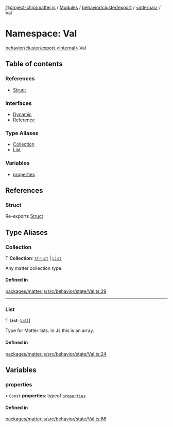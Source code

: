 [@project-chip/matter.js](../README.md) / [Modules](../modules.md) / [behavior/cluster/export](behavior_cluster_export.md) / [\<internal\>](behavior_cluster_export._internal_.md) / Val

# Namespace: Val

[behavior/cluster/export](behavior_cluster_export.md).[\<internal\>](behavior_cluster_export._internal_.md).Val

## Table of contents

### References

- [Struct](behavior_cluster_export._internal_.Val.md#struct)

### Interfaces

- [Dynamic](../interfaces/behavior_cluster_export._internal_.Val.Dynamic.md)
- [Reference](../interfaces/behavior_cluster_export._internal_.Val.Reference.md)

### Type Aliases

- [Collection](behavior_cluster_export._internal_.Val.md#collection)
- [List](behavior_cluster_export._internal_.Val.md#list)

### Variables

- [properties](behavior_cluster_export._internal_.Val.md#properties)

## References

### Struct

Re-exports [Struct](behavior_cluster_export._internal_.md#struct)

## Type Aliases

### Collection

Ƭ **Collection**: [`Struct`](behavior_cluster_export._internal_.md#struct) \| [`List`](behavior_cluster_export._internal_.Val.md#list)

Any matter collection type.

#### Defined in

[packages/matter.js/src/behavior/state/Val.ts:29](https://github.com/project-chip/matter.js/blob/c0d55745d5279e16fdfaa7d2c564daa31e19c627/packages/matter.js/src/behavior/state/Val.ts#L29)

___

### List

Ƭ **List**: [`Val`](behavior_cluster_export._internal_.md#val)[]

Type for Matter lists.  In Js this is an array.

#### Defined in

[packages/matter.js/src/behavior/state/Val.ts:24](https://github.com/project-chip/matter.js/blob/c0d55745d5279e16fdfaa7d2c564daa31e19c627/packages/matter.js/src/behavior/state/Val.ts#L24)

## Variables

### properties

• `Const` **properties**: typeof [`properties`](behavior_cluster_export._internal_.Val.md#properties)

#### Defined in

[packages/matter.js/src/behavior/state/Val.ts:86](https://github.com/project-chip/matter.js/blob/c0d55745d5279e16fdfaa7d2c564daa31e19c627/packages/matter.js/src/behavior/state/Val.ts#L86)
